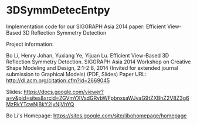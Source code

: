 # 3DSymmDetecEntpy
Implementation code for our SIGGRAPH Asia 2014 paper: Efficient View-Based 3D Reflection Symmetry Detection

Project information:

Bo Li, Henry Johan, Yuxiang Ye, Yijuan Lu. Efficient View-Based 3D Reflection Symmetry Detection. SIGGRAPH Asia 2014 Workshop on Creative Shape Modeling and Design,  2:1-2:8, 2014 (Invited for extended journal submission to Graphical Models) (PDF, Slides)
Paper URL: http://dl.acm.org/citation.cfm?id=2669045

Slides: https://docs.google.com/viewer?a=v&pid=sites&srcid=ZGVmYXVsdGRvbWFpbnxsaWJvaG9tZXBhZ2V8Z3g6MzRkYTcwNjBkY2IyNjVhYQ

Bo Li's Homepage: https://sites.google.com/site/libohomepage/homepage
